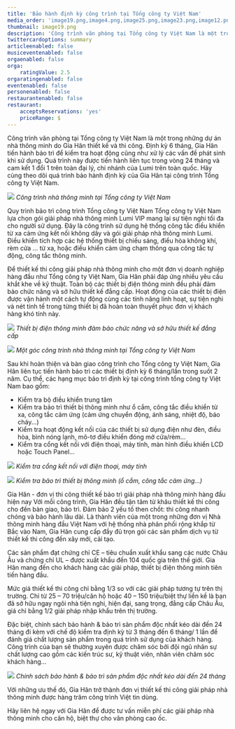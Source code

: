 ```yaml
---
title: 'Bảo hành định kỳ công trình tại Tổng công ty Việt Nam'
media_order: 'image19.png,image4.png,image25.png,image23.png,image12.png,image17.png'
thumbnail: image19.png
description: 'Công trình văn phòng tại Tổng công ty Việt Nam là một trong những dự án nhà thông minh do Gia Hân thiết kế và thi công. Định kỳ 6 tháng, Gia Hân tiến hành bảo trì để kiểm tra hoạt động cũng như xử lý các vấn đề phát sinh khi sử dụng. Quá trình này được tiến hành liên tục trong vòng 24 tháng và cam kết 1 đổi 1 trên toàn đại lý, chi nhánh của Lumi trên toàn quốc. Hãy cùng theo dõi quá trình bảo hành định kỳ của Gia Hân tại công trình Tổng công ty Việt Nam.'
twittercardoptions: summary
articleenabled: false
musiceventenabled: false
orgaenabled: false
orga:
    ratingValue: 2.5
orgaratingenabled: false
eventenabled: false
personenabled: false
restaurantenabled: false
restaurant:
    acceptsReservations: 'yes'
    priceRange: $
---
```


Công trình văn phòng tại Tổng công ty Việt Nam là một trong những dự án nhà thông minh do Gia Hân thiết kế và thi công. Định kỳ 6 tháng, Gia Hân tiến hành bảo trì để kiểm tra hoạt động cũng như xử lý các vấn đề phát sinh khi sử dụng. Quá trình này được tiến hành liên tục trong vòng 24 tháng và cam kết 1 đổi 1 trên toàn đại lý, chi nhánh của Lumi trên toàn quốc. Hãy cùng theo dõi quá trình bảo hành định kỳ của Gia Hân tại công trình Tổng công ty Việt Nam.

![](image19.png)
_Công trình nhà thông minh tại Tổng công ty Việt Nam_

Quy trình bảo trì công trình Tổng công ty Việt Nam
Tổng công ty Việt Nam lựa chọn gói giải pháp nhà thông minh Lumi VIP mang lại sự tiện nghi tối đa cho người sử dụng. Đây là công trình sử dụng hệ thống công tắc điều khiển từ xa cảm ứng kết nối không dây và gói giải pháp nhà thông minh Lumi. Điều khiển tích hợp các hệ thống thiết bị chiếu sáng, điều hòa không khí, rèm cửa … từ xa, hoặc điều khiển cảm ứng chạm thông qua công tắc tự động, công tắc thông minh.

Để thiết kế thi công giải pháp nhà thông minh cho một đơn vị doanh nghiệp hàng đầu như Tổng công ty Việt Nam, Gia Hân phải đáp ứng nhiều yêu cầu khắt khe về kỹ thuật. Toàn bộ các thiết bị điện thông minh đều phải đảm bảo chức năng và sở hữu thiết kế đẳng cấp. Hoạt động của các thiết bị điện được vận hành một cách tự động cùng các tính năng linh hoạt, sự tiện nghi và nét tinh tế trong từng thiết bị đã hoàn toàn thuyết phục đơn vị khách hàng khó tính này.

![](image4.png)
_Thiết bị điện thông minh đảm bảo chức năng và sở hữu thiết kế đẳng cấp_

![](image25.png)
_Một góc công trình nhà thông minh tại Tổng công ty Việt Nam_

Sau khi hoàn thiện và bàn giao công trình cho Tổng công ty Việt Nam, Gia Hân liên tục tiến hành bảo trì các thiết bị định kỳ 6 tháng/lần trong suốt 2 năm. Cụ thể, các hạng mục bảo trì định kỳ tại công trình tổng công ty Việt Nam bao gồm: 
- Kiểm tra bộ điều khiển trung tâm
- Kiểm tra bảo trì thiết bị thông minh như ổ cắm, công tắc điều khiển từ xa, công tắc cảm ứng (cảm ứng chuyển động, ánh sáng, nhiệt độ, báo cháy...)
- Kiểm tra hoạt động kết nối của các thiết bị sử dụng điện như đèn, điều hòa, bình nóng lạnh, mô-tơ điều khiển đóng mở cửa/rèm...
- Kiểm tra cổng kết nối với điện thoại, máy tính, màn hình điều khiển LCD hoặc Touch Panel…

![](image23.png)
_Kiểm tra cổng kết nối với điện thoại, máy tính_

![](image12.png)
_Kiểm tra bảo trì thiết bị thông minh (ổ cắm, công tắc cảm ứng…)_

Gia Hân - đơn vị thi công thiết kế bảo trì giải pháp nhà thông minh hàng đầu hiện nay
Với mỗi công trình, Gia Hân đều tận tâm từ khâu thiết kế thi công cho đến bàn giao, bảo trì. Đảm bảo 2 yếu tố then chốt: thi công nhanh chóng và bảo hành lâu dài. 
Là thành viên của một trong những đơn vị Nhà thông minh hàng đầu Việt Nam với hệ thống nhà phân phối rộng khắp từ Bắc vào Nam, Gia Hân cung cấp đầy đủ trọn gói các sản phẩm dịch vụ từ thiết kế thi công đến xây mới, cải tạo. 

Các sản phẩm đạt chứng chỉ CE – tiêu chuẩn xuất khẩu sang các nước Châu  Âu và chứng chỉ UL – được xuất khẩu đến 104 quốc gia trên thế giới. Gia Hân mang đến cho khách hàng các giải pháp, thiết bị điện thông minh tiên tiến hàng đầu.

Mức giá thiết kế thi công chỉ bằng 1/3 so với các giải pháp tương tự trên thị trường. Chỉ từ 25 – 70 triệu/căn hộ hoặc 40 – 150 triệu/biệt thự liền kề là bạn đã sở hữu ngay ngôi nhà tiện nghi, hiện đại, sang trọng, đẳng cấp Châu  Âu, giá chỉ bằng 1/2 giải pháp nhập khẩu trên thị trường.

Đặc biệt, chính sách bảo hành & bảo trì sản phẩm độc nhất kéo dài đến 24 tháng đi kèm với chế độ kiểm tra định kỳ từ 3 tháng đến 6 tháng/ 1 lần để đánh giá chất lượng sản phẩm trong quá trình sử dụng của khách hàng. Công trình của bạn sẽ thường xuyên được chăm sóc bởi đội ngũ nhân sự chất lượng cao gồm các kiến trúc sư, kỹ thuật viên, nhân viên chăm sóc khách hàng...

![](image17.png)
_Chính sách bảo hành & bảo trì sản phẩm độc nhất kéo dài đến 24 tháng_

Với những ưu thế đó, Gia Hân trở thành đơn vị thiết kế thi công giải pháp nhà thông minh được hàng trăm công trình Việt tin dùng.

Hãy liên hệ ngay với Gia Hân để được tư vấn miễn phí các giải pháp nhà thông minh cho căn hộ, biệt thự cho văn phòng cao ốc. 







